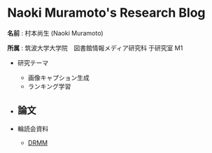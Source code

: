 # Naoki Muramoto's Research Blog

**名前** : 村本尚生 (Naoki Muramoto)

**所属** : 筑波大学大学院　図書館情報メディア研究科 于研究室 M1

- 研究テーマ
  - 画像キャプション生成
  - ランキング学習

- 論文
  -

- 輪読会資料
  - [DRMM](https://muramon.github.io/reading/drmm)
